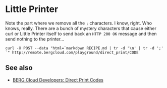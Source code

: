 Little Printer
==

Note the part where we remove all the `;` characters. I know, right. Who knows, really. There are a bunch of mystery characters that cause either curl or Little Printer itself to send back an `HTTP 200 OK` message and then send nothing to the printer...

	curl -X POST --data "html=`markdown RECIPE.md | tr -d '\n' | tr -d ';' `" http://remote.bergcloud.com/playground/direct_print/CODE

See also
--

* [BERG Cloud Developers: Direct Print Codes](http://remote.bergcloud.com/developers/direct_print_codes)
